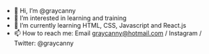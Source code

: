 - 👋 Hi, I’m @graycanny
- 👀 I’m interested in learning and training
- 🌱 I’m currently learning HTML, CSS, Javascript and React.js
- 📫 How to reach me: Email graycanny@hotmail.com / Instagram / Twitter: @graycanny

<!---
graycanny/graycanny is a ✨ special ✨ repository because its `README.md` (this file) appears on your GitHub profile.
You can click the Preview link to take a look at your changes.
--->
